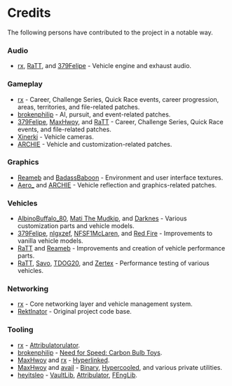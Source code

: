 # Credits
The following persons have contributed to the project in a notable way.

### Audio
* [rx], [RaTT], and [379Felipe] - Vehicle engine and exhaust audio.

### Gameplay
* [rx] - Career, Challenge Series, Quick Race events, career progression, areas, territories, and file-related patches.
* [brokenphilip] - AI, pursuit, and event-related patches.
* [379Felipe], [MaxHwoy], and [RaTT] - Career, Challenge Series, Quick Race events, and file-related patches.
* [Xinerki] - Vehicle cameras.
* [ARCHIE] - Vehicle and customization-related patches.

### Graphics
* [Reameb] and [BadassBaboon] - Environment and user interface textures.
* [Aero_] and [ARCHIE] - Vehicle reflection and graphics-related patches.

### Vehicles
* [AlbinoBuffalo_80], [Mati The Mudkip], and [Darknes] - Various customization parts and vehicle models.
* [379Felipe], [nlgxzef], [NFSF1McLaren], and [Red Fire] - Improvements to vanilla vehicle models.
* [RaTT] and [Reameb] - Improvements and creation of vehicle performance parts.
* [RaTT], [Savo], [TDOG20], and [Zertex] - Performance testing of various vehicles.

### Networking
* [rx] - Core networking layer and vehicle management system.
* [RektInator] - Original project code base.

### Tooling
* [rx] - [Attribulatorulator].
* [brokenphilip] - [Need for Speed: Carbon Bulb Toys].
* [MaxHwoy] and [rx] - [Hyperlinked].
* [MaxHwoy] and [avail] - [Binary], [Hypercooled], and various private utilities.
* [heyitsleo] - [VaultLib], [Attribulator], [FEngLib].

<!-- user links. -->
[379Felipe]: https://github.com/Felipe379
[Aero_]: https://github.com/AeroWidescreen
[AlbinoBuffalo_80]: https://youtube.com/@AlbinoBuffalo_80
[ARCHIE]: https://github.com/ArchieGoldmill
[avail]: https://github.com/avail
[BadassBaboon]: https://youtube.com/@badassbaboon
[brokenphilip]: https://github.com/brokenphilip
[Darknes]: https://x.com/WnFome
[heyitsleo]: https://github.com/LeoCodes21
[Mati The Mudkip]: https://x.com/MatiTheMudkip
[MaxHwoy]: https://github.com/MaxHwoy
[NFSF1McLaren]: https://youtube.com/@NFSF1McLaren
[nlgxzef]: https://github.com/nlgxzef
[RaTT]: https://github.com/RaTT19
[Reameb]: https://github.com/Reameb
[Red Fire]: https://youtube.com/@redfire480
[RektInator]: https://github.com/RektInator
[rx]: https://github.com/rxyyy
[Savo]: https://youtube.com/@DnBlast
[TDOG20]: https://youtube.com/@tdog20.
[Xinerki]: https://github.com/Xinerki
[Zertex]: https://www.youtube.com/@zertex1666

<!-- project links. -->
[Attribulator]: https://github.com/NFSTools/Attribulator
[Attribulatorulator]: https://github.com/NFSCO/Attribulatorulator
[Binary]: https://github.com/SpeedReflect/Binary
[FEngLib]: https://github.com/NFSTools/FEngLib
[Hypercooled]: https://youtube.com/watch?v=dgzrfQYFCZQ
[Hyperlinked]: https://github.com/MaxHwoy/hyperlinked
[Need for Speed: Carbon Bulb Toys]: https://github.com/brokenphilip/NFSCBulbToys
[VaultLib]: https://github.com/NFSTools/VaultLib
